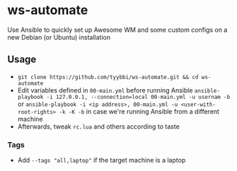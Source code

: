 # ws-automate

Use Ansible to quickly set up Awesome WM and some custom configs on a new Debian (or Ubuntu) installation

## Usage

- `git clone https://github.com/tyybbi/ws-automate.git && cd ws-automate`
- Edit variables defined in `00-main.yml` before running Ansible
  `ansible-playbook -i 127.0.0.1, --connection=local 00-main.yml -u usernam -b`
  or `ansible-playbook -i <ip address>, 00-main.yml -u <user-with-root-rights>
  -k -K -b` in case we're running Ansible from a different machine
- Afterwards, tweak `rc.lua` and others according to taste

### Tags

- Add `--tags "all,laptop"` if the target machine is a laptop

